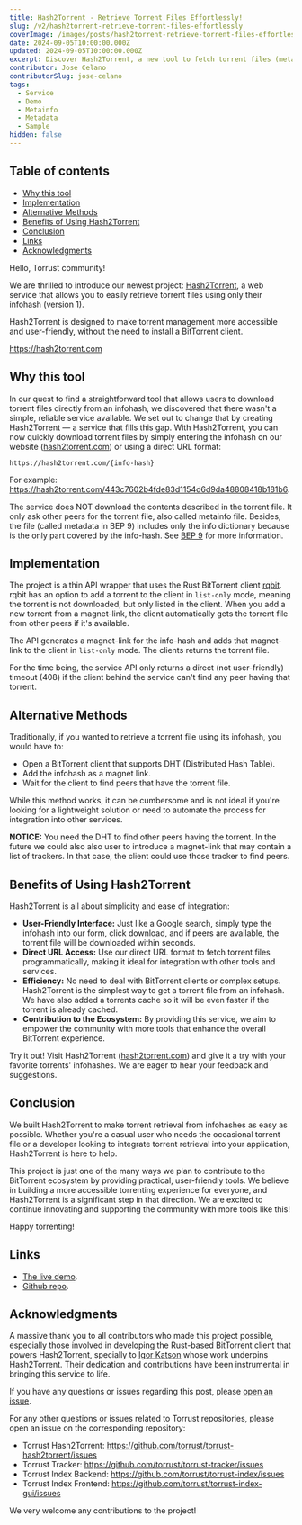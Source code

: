 ```yaml
---
title: Hash2Torrent - Retrieve Torrent Files Effortlessly!
slug: /v2/hash2torrent-retrieve-torrent-files-effortlessly
coverImage: /images/posts/hash2torrent-retrieve-torrent-files-effortlessly/hash2torrent-screenshot.png
date: 2024-09-05T10:00:00.000Z
updated: 2024-09-05T10:00:00.000Z
excerpt: Discover Hash2Torrent, a new tool to fetch torrent files (metainfo files) directly from their infohash! Simplify your torrent management and integrations with our easy-to-use service.
contributor: Jose Celano
contributorSlug: jose-celano
tags:
  - Service
  - Demo
  - Metainfo
  - Metadata
  - Sample
hidden: false
---
```


<script>
  import Toc from 'svelte-toc';
  import Callout from "$lib/components/molecules/Callout.svelte";
  import CodeBlock from "$lib/components/molecules/CodeBlock.svelte";
  import Image from "$lib/components/atoms/Image.svelte";
  import PostBody from "$lib/components/molecules/PostBody.svelte";
  import PostContainer from "$lib/components/molecules/PostContainer.svelte";
  import PostTable from "$lib/components/molecules/PostTable.svelte";
</script>

<PostContainer>

<PostTable>
<Toc
  title=""
  --toc-active-color="rgba(255, 49, 0, 0.96)"
  --toc-li-hover-color="rgba(255, 49, 0, 0.96)"
  --toc-active-bg="transparent"
>

## Table of contents

- [Why this tool](#why-this-tool)
- [Implementation](#implementation)
- [Alternative Methods](#alternative-methods)
- [Benefits of Using Hash2Torrent](#benefits-of-using-hash2torrent)
- [Conclusion](#conclusion)
- [Links](#links)
- [Acknowledgments](#acknowledgments)

</Toc>
</PostTable>

<PostBody>

Hello, Torrust community!

We are thrilled to introduce our newest project: [Hash2Torrent](https://hash2torrent.com/), a web service that allows you to easily retrieve torrent files using only their infohash (version 1).

Hash2Torrent is designed to make torrent management more accessible and user-friendly, without the need to install a BitTorrent client.

<Callout type="success">

https://hash2torrent.com

</Callout>

## Why this tool

In our quest to find a straightforward tool that allows users to download torrent files directly from an infohash, we discovered that there wasn't a simple, reliable service available. We set out to change that by creating Hash2Torrent — a service that fills this gap. With Hash2Torrent, you can now quickly download torrent files by simply entering the infohash on our website ([hash2torrent.com](https://hash2torrent.com/)) or using a direct URL format:

<Callout type="info">

```text
https://hash2torrent.com/{info-hash}
```

</Callout>

For example: <https://hash2torrent.com/443c7602b4fde83d1154d6d9da48808418b181b6>.

<Callout type="warning">

The service does NOT download the contents described in the torrent file. It only ask other peers for the torrent file, also called metainfo file. Besides, the file (called metadata in BEP 9) includes only the info dictionary because is the only part covered by the info-hash. See [BEP 9](https://www.bittorrent.org/beps/bep_0009.html) for more information.

</Callout>

## Implementation

The project is a thin API wrapper that uses the Rust BitTorrent client [rqbit](https://github.com/ikatson/rqbit). rqbit has an option to add a torrent to the client in `list-only` mode, meaning the torrent is not downloaded, but only listed in the client. When you add a new torrent from a magnet-link, the client automatically gets the torrent file from other peers if it's available.

The API generates a magnet-link for the info-hash and adds that magnet-link to the client in `list-only` mode. The clients returns the torrent file.

<Callout type="warning">

For the time being, the service API only returns a direct (not user-friendly) timeout (408) if the client behind the service can't find any peer having that torrent.

</Callout>

## Alternative Methods

Traditionally, if you wanted to retrieve a torrent file using its infohash, you would have to:

- Open a BitTorrent client that supports DHT (Distributed Hash Table).
- Add the infohash as a magnet link.
- Wait for the client to find peers that have the torrent file.

While this method works, it can be cumbersome and is not ideal if you're looking for a lightweight solution or need to automate the process for integration into other services.

<Callout type="info">

**NOTICE:** You need the DHT to find other peers having the torrent. In the future we could also also user to introduce a magnet-link that may contain a list of trackers. In that case, the client could use those tracker to find peers.

</Callout>

## Benefits of Using Hash2Torrent

Hash2Torrent is all about simplicity and ease of integration:

- **User-Friendly Interface:** Just like a Google search, simply type the infohash into our form, click download, and if peers are available, the torrent file will be downloaded within seconds.
- **Direct URL Access:** Use our direct URL format to fetch torrent files programmatically, making it ideal for integration with other tools and services.
- **Efficiency:** No need to deal with BitTorrent clients or complex setups. Hash2Torrent is the simplest way to get a torrent file from an infohash. We have also added a torrents cache so it will be even faster if the torrent is already cached.
- **Contribution to the Ecosystem:** By providing this service, we aim to empower the community with more tools that enhance the overall BitTorrent experience.

<Callout type="info">

Try it out! Visit Hash2Torrent ([hash2torrent.com](https://hash2torrent.com/)) and give it a try with your favorite torrents' infohashes. We are eager to hear your feedback and suggestions.

</Callout>

## Conclusion

We built Hash2Torrent to make torrent retrieval from infohashes as easy as possible. Whether you're a casual user who needs the occasional torrent file or a developer looking to integrate torrent retrieval into your application, Hash2Torrent is here to help.

This project is just one of the many ways we plan to contribute to the BitTorrent ecosystem by providing practical, user-friendly tools. We believe in building a more accessible torrenting experience for everyone, and Hash2Torrent is a significant step in that direction. We are excited to continue innovating and supporting the community with more tools like this!

Happy torrenting!

## Links

- [The live demo](https://hash2torrent.com/).
- [Github repo](https://github.com/torrust/torrust-hash2torrent).

## Acknowledgments

A massive thank you to all contributors who made this project possible, especially those involved in developing the Rust-based BitTorrent client that powers Hash2Torrent, specially to [Igor Katson](https://github.com/ikatson) whose work underpins Hash2Torrent. Their dedication and contributions have been instrumental in bringing this service to life.

If you have any questions or issues regarding this post, please [open an issue](https://github.com/torrust/torrust-website/issues/new).

For any other questions or issues related to Torrust repositories, please open an issue on the corresponding repository:

- Torrust Hash2Torrent: <https://github.com/torrust/torrust-hash2torrent/issues>
- Torrust Tracker: <https://github.com/torrust/torrust-tracker/issues>
- Torrust Index Backend: <https://github.com/torrust/torrust-index/issues>
- Torrust Index Frontend: <https://github.com/torrust/torrust-index-gui/issues>

We very welcome any contributions to the project!

</PostBody>

</PostContainer>
